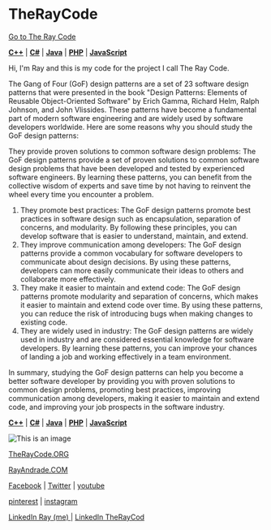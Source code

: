 # TheRayCode 

<a href="http://theraycode.org" rel="noopener" target="_new">Go to The Ray Code</a>

**[C++](./CPP/README.md)** | **[C#](./Csharp/README.md)** | **[Java](./Java/README.md)**  | **[PHP](./PHP/README.md)** | **[JavaScript](./JavaScript/README.md)**  

Hi, I'm Ray and this is my code for the project I call The Ray Code.

The Gang of Four (GoF) design patterns are a set of 23 software design patterns that were presented in the book "Design Patterns: Elements of Reusable Object-Oriented Software" by Erich Gamma, Richard Helm, Ralph Johnson, and John Vlissides. These patterns have become a fundamental part of modern software engineering and are widely used by software developers worldwide. Here are some reasons why you should study the GoF design patterns:

They provide proven solutions to common software design problems: The GoF design patterns provide a set of proven solutions to common software design problems that have been developed and tested by experienced software engineers. By learning these patterns, you can benefit from the collective wisdom of experts and save time by not having to reinvent the wheel every time you encounter a problem.

1. They promote best practices: The GoF design patterns promote best practices in software design such as encapsulation, separation of concerns, and modularity. By following these principles, you can develop software that is easier to understand, maintain, and extend.
2. They improve communication among developers: The GoF design patterns provide a common vocabulary for software developers to communicate about design decisions. By using these patterns, developers can more easily communicate their ideas to others and collaborate more effectively.
3. They make it easier to maintain and extend code: The GoF design patterns promote modularity and separation of concerns, which makes it easier to maintain and extend code over time. By using these patterns, you can reduce the risk of introducing bugs when making changes to existing code.
4. They are widely used in industry: The GoF design patterns are widely used in industry and are considered essential knowledge for software developers. By learning these patterns, you can improve your chances of landing a job and working effectively in a team environment.

In summary, studying the GoF design patterns can help you become a better software developer by providing you with proven solutions to common design problems, promoting best practices, improving communication among developers, making it easier to maintain and extend code, and improving your job prospects in the software industry.


**[C++](./CPP/README.md)** | **[C#](./Csharp/README.md)** | **[Java](./Java/README.md)**  | **[PHP](./PHP/README.md)** | **[JavaScript](./JavaScript/README.md)**  

![This is an image](https://i0.wp.com/rayandrade.com/wp-content/uploads/2021/12/abstract-_factory03.jpeg?resize=1536%2C1024&ssl=1)

[TheRayCode.ORG](https://www.TheRayCode.org/)

[RayAndrade.COM](https://www.rayandrade.com/)

  
[Facebook](https://www.Facebook.com/TheRayCode/) | [Twitter](https://twitter.com/TheRayCode) | [youtube](https://www.youtube.com/TheRayCode/)

[pinterest](https://www.pinterest.com/TheRayCode/) | [instagram](https://www.instagram.com/the_ray_code/)

[LinkedIn Ray (me) ](https://www.linkedin.com/in/andraderay/) | [LinkedIn TheRayCod](https://www.linkedin.com/in/theraycode/)
